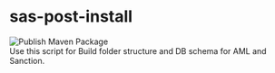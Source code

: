 # sas-post-install  
![Publish Maven Package](https://github.com/SAS-PSD/sas-post-install/workflows/Publish%20Maven%20Package/badge.svg)  
Use this script for Build folder structure and DB schema for AML and Sanction.
